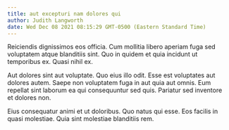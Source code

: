 ```yaml
---
title: aut excepturi nam dolores qui
author: Judith Langworth
date: Wed Dec 08 2021 08:15:29 GMT-0500 (Eastern Standard Time)
---
```

Reiciendis dignissimos eos officia. Cum mollitia libero aperiam fuga sed voluptatem atque blanditiis sint. Quo in quidem et quia incidunt ut temporibus ex. Quasi nihil ex.

 Aut dolores sint aut voluptate. Quo eius illo odit. Esse est voluptates aut dolores autem. Saepe non voluptatem fuga in aut quia aut omnis. Eum repellat sint laborum ea qui consequuntur sed quis. Pariatur sed inventore et dolores non.

 Eius consequatur animi et ut doloribus. Quo natus qui esse. Eos facilis in quasi molestiae. Quia sint molestiae blanditiis rem.